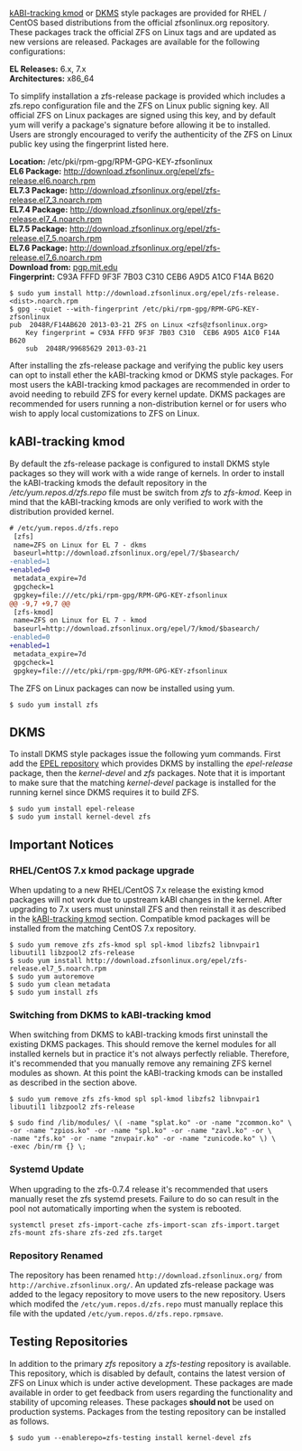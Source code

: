 [kABI-tracking kmod][kmod] or [DKMS][dkms] style packages are provided for RHEL / CentOS based distributions from the official zfsonlinux.org repository. These packages track the official ZFS on Linux tags and are updated as new versions are released.  Packages are available for the following configurations:

**EL Releases:** 6.x, 7.x  
**Architectures:** x86_64  

To simplify installation a zfs-release package is provided which includes a zfs.repo configuration file and the ZFS on Linux public signing key.  All official ZFS on Linux packages are signed using this key, and by default yum will verify a package's signature before allowing it be to installed.  Users are strongly encouraged to verify the authenticity of the ZFS on Linux public key using the fingerprint listed here.

**Location:** /etc/pki/rpm-gpg/RPM-GPG-KEY-zfsonlinux  
**EL6 Package:** http://download.zfsonlinux.org/epel/zfs-release.el6.noarch.rpm  
**EL7.3 Package:** http://download.zfsonlinux.org/epel/zfs-release.el7_3.noarch.rpm  
**EL7.4 Package:** http://download.zfsonlinux.org/epel/zfs-release.el7_4.noarch.rpm  
**EL7.5 Package:** http://download.zfsonlinux.org/epel/zfs-release.el7_5.noarch.rpm  
**EL7.6 Package:** http://download.zfsonlinux.org/epel/zfs-release.el7_6.noarch.rpm  
**Download from:** [pgp.mit.edu][pubkey]  
**Fingerprint:** C93A FFFD 9F3F 7B03 C310  CEB6 A9D5 A1C0 F14A B620

```
$ sudo yum install http://download.zfsonlinux.org/epel/zfs-release.<dist>.noarch.rpm
$ gpg --quiet --with-fingerprint /etc/pki/rpm-gpg/RPM-GPG-KEY-zfsonlinux
pub  2048R/F14AB620 2013-03-21 ZFS on Linux <zfs@zfsonlinux.org>
    Key fingerprint = C93A FFFD 9F3F 7B03 C310  CEB6 A9D5 A1C0 F14A B620
    sub  2048R/99685629 2013-03-21
```

After installing the zfs-release package and verifying the public key users can opt to install ether the kABI-tracking kmod or DKMS style packages.  For most users the kABI-tracking kmod packages are recommended in order to avoid needing to rebuild ZFS for every kernel update.  DKMS packages are recommended for users running a non-distribution kernel or for users who wish to apply local customizations to ZFS on Linux.

## kABI-tracking kmod

By default the zfs-release package is configured to install DKMS style packages so they will work with a wide range of kernels.  In order to install the kABI-tracking kmods the default repository in the */etc/yum.repos.d/zfs.repo* file must be switch from *zfs* to *zfs-kmod*.  Keep in mind that the kABI-tracking kmods are only verified to work with the distribution provided kernel.

```diff
# /etc/yum.repos.d/zfs.repo
 [zfs]
 name=ZFS on Linux for EL 7 - dkms
 baseurl=http://download.zfsonlinux.org/epel/7/$basearch/
-enabled=1
+enabled=0
 metadata_expire=7d
 gpgcheck=1
 gpgkey=file:///etc/pki/rpm-gpg/RPM-GPG-KEY-zfsonlinux
@@ -9,7 +9,7 @@
 [zfs-kmod]
 name=ZFS on Linux for EL 7 - kmod
 baseurl=http://download.zfsonlinux.org/epel/7/kmod/$basearch/
-enabled=0
+enabled=1
 metadata_expire=7d
 gpgcheck=1
 gpgkey=file:///etc/pki/rpm-gpg/RPM-GPG-KEY-zfsonlinux
```

The ZFS on Linux packages can now be installed using yum.

```
$ sudo yum install zfs
```

## DKMS

To install DKMS style packages issue the following yum commands.  First add the [EPEL repository](https://fedoraproject.org/wiki/EPEL) which provides DKMS by installing the *epel-release* package, then the *kernel-devel* and *zfs* packages.  Note that it is important to make sure that the matching *kernel-devel* package is installed for the running kernel since DKMS requires it to build ZFS.  

```
$ sudo yum install epel-release
$ sudo yum install kernel-devel zfs
```

## Important Notices

### RHEL/CentOS 7.x kmod package upgrade

When updating to a new RHEL/CentOS 7.x release the existing kmod packages will not work due to upstream kABI changes in the kernel.  After upgrading to 7.x users must uninstall ZFS and then reinstall it as described in the [kABI-tracking kmod](https://github.com/zfsonlinux/zfs/wiki/RHEL-%26-CentOS/#kabi-tracking-kmod) section.  Compatible kmod packages will be installed from the matching CentOS 7.x repository.

```
$ sudo yum remove zfs zfs-kmod spl spl-kmod libzfs2 libnvpair1 libuutil1 libzpool2 zfs-release
$ sudo yum install http://download.zfsonlinux.org/epel/zfs-release.el7_5.noarch.rpm
$ sudo yum autoremove
$ sudo yum clean metadata
$ sudo yum install zfs 
```

### Switching from DKMS to kABI-tracking kmod

When switching from DKMS to kABI-tracking kmods first uninstall the existing DKMS packages.  This should remove the kernel modules for all installed kernels but in practice it's not always perfectly reliable.  Therefore, it's recommended that you manually remove any remaining ZFS kernel modules as shown.  At this point the kABI-tracking kmods can be installed as described in the section above.

```
$ sudo yum remove zfs zfs-kmod spl spl-kmod libzfs2 libnvpair1 libuutil1 libzpool2 zfs-release

$ sudo find /lib/modules/ \( -name "splat.ko" -or -name "zcommon.ko" \
-or -name "zpios.ko" -or -name "spl.ko" -or -name "zavl.ko" -or \
-name "zfs.ko" -or -name "znvpair.ko" -or -name "zunicode.ko" \) \
-exec /bin/rm {} \;
```

### Systemd Update

When upgrading to the zfs-0.7.4 release it's recommended that users manually reset the zfs systemd presets.  Failure to do so can result in the pool not automatically importing when the system is rebooted.

```
systemctl preset zfs-import-cache zfs-import-scan zfs-import.target zfs-mount zfs-share zfs-zed zfs.target
```

### Repository Renamed

The repository has been renamed `http://download.zfsonlinux.org/` from `http://archive.zfsonlinux.org/`.  An updated zfs-release package was added to the legacy repository to move users to the new repository.  Users which modifed the `/etc/yum.repos.d/zfs.repo` must manually replace this file with the updated `/etc/yum.repos.d/zfs.repo.rpmsave`.

## Testing Repositories

In addition to the primary *zfs* repository a *zfs-testing* repository is available. This repository, which is disabled by default, contains the latest version of ZFS on Linux which is under active development. These packages are made available in order to get feedback from users regarding the functionality and stability of upcoming releases. These packages **should not** be used on production systems. Packages from the testing repository can be installed as follows.

```
$ sudo yum --enablerepo=zfs-testing install kernel-devel zfs 
```

[kmod]: http://elrepoproject.blogspot.com/2016/02/kabi-tracking-kmod-packages.html
[dkms]: https://en.wikipedia.org/wiki/Dynamic_Kernel_Module_Support
[pubkey]: http://pgp.mit.edu/pks/lookup?search=0xF14AB620&op=index&fingerprint=on
